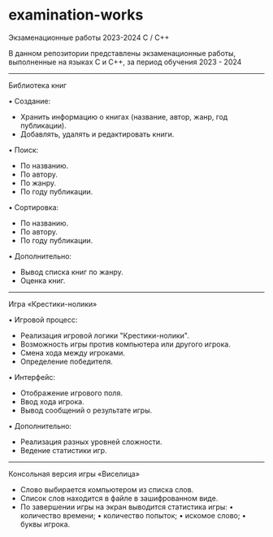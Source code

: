 # examination-works
Экзаменационные работы 2023-2024 С / C++

В данном репозитории представлены экзаменационные работы, выполненные на языках C и C++, за период обучения 2023 - 2024

----- ----- ----- ----- -----

Библиотека книг

• Создание:
- Хранить информацию о книгах (название, автор, жанр, год публикации).
- Добавлять, удалять и редактировать книги.

• Поиск:
- По названию.
- По автору.
- По жанру.
- По году публикации.

• Сортировка:
- По названию.
- По автору.
- По году публикации.

• Дополнительно:
- Вывод списка книг по жанру.
- Оценка книг.

----- ----- ----- ----- -----

Игра «Крестики-нолики»

• Игровой процесс:
- Реализация игровой логики "Крестики-нолики".
- Возможность игры против компьютера или другого игрока.
- Смена хода между игроками.
- Определение победителя.

• Интерфейс:
- Отображение игрового поля.
- Ввод хода игрока.
- Вывод сообщений о результате игры.

• Дополнительно:
- Реализация разных уровней сложности.
- Ведение статистики игр.

----- ----- ----- ----- -----

Консольная версия игры «Виселица»

- Слово выбирается компьютером из списка слов.
- Список слов находится в файле в зашифрованном виде.
- По завершении игры на экран выводится статистика игры:
• количество времени;
• количество попыток;
• искомое слово;
• буквы игрока.
